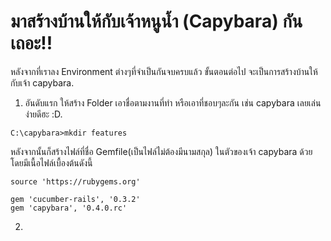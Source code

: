 # มาสร้างบ้านให้กับเจ้าหนูน้ำ (Capybara) กันเถอะ!!

หลังจากที่เราลง Environment ต่างๆที่จำเป็นกันจบครบแล้ว ขั้นตอนต่อไป จะเป็นการสร้างบ้านให้กับเจ้า capybara.

1. อันดับแรก ให้สร้าง Folder เอาชื่อตามงานที่ทำ หรือเอาที่ชอบๆละกัน เช่น capybara เลยเล่นง่ายดีฮะ :D.

```
C:\capybara>mkdir features
```

หลังจากนั้นก็สร้างไฟล์ที่ชื่อ Gemfile(เป็นไฟล์ไม่ต้องมีนามสกุล) ในตัวของเจ้า capybara ด้วย โดยมีเนื้อไฟล์เบื้องต้นดังนี้

```gem
source 'https://rubygems.org'

gem 'cucumber-rails', '0.3.2'
gem 'capybara', '0.4.0.rc'
```



2. 
